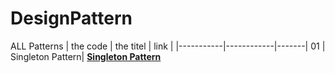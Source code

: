 # DesignPattern

ALL Patterns 
|  the code |  the titel | link  | 
|-----------|------------|-------|
01            | Singleton Pattern| **[Singleton Pattern](https://github.com/WaelAlQawasmi/DesignPattern/tree/main/Signleton)**
